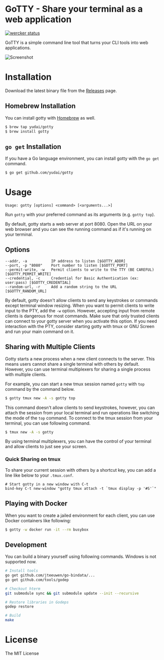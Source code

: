 # GoTTY - Share your terminal as a web application

[![wercker status](https://app.wercker.com/status/03b91f441bebeda34f80e09a9f14126f/s/master "wercker status")](https://app.wercker.com/project/bykey/03b91f441bebeda34f80e09a9f14126f)

GoTTY is a simple command line tool that turns your CLI tools into web applications.

![Screenshot](https://raw.githubusercontent.com/yudai/gotty/master/screenshot.gif)

# Installation

Download the latest binary file from the [Releases](https://github.com/yudai/gotty/releases) page.

## Homebrew Installation

You can install gotty with [Homebrew](http://brew.sh/) as well.

```sh
$ brew tap yudai/gotty
$ brew install gotty
```

## `go get` Installation

If you have a Go language environment, you can install gotty with the `go get` command.

```sh
$ go get github.com/yudai/gotty
```

# Usage

```
Usage: gotty [options] <command> [<arguments...>]
```

Run `gotty` with your preferred command as its arguments (e.g. `gotty top`).

By default, gotty starts a web server at port 8080. Open the URL on your web browser and you can see the running command as if it's running on your terminal.

## Options

```
--addr, -a           IP address to listen [$GOTTY_ADDR]
--port, -p "8080"    Port number to listen [$GOTTY_PORT]
--permit-write, -w   Permit clients to write to the TTY (BE CAREFUL) [$GOTTY_PERMIT_WRITE]
--credential, -c     Credential for Basic Authentication (ex: user:pass) [$GOTTY_CREDENTIAL]
--random-url, -r     Add a random string to the URL [$GOTTY_RANDOM_URL]
```

By default, gotty doesn't allow clients to send any keystrokes or commands except terminal window resizing. When you want to permit clients to write input to the PTY, add the `-w` option. However, accepting input from remote clients is dangerous for most commands. Make sure that only trusted clients can connect to your gotty server when you activate this option. If you need interaction with the PTY, consider starting gotty with tmux or GNU Screen and run your main command on it.

## Sharing with Multiple Clients

Gotty starts a new process when a new client connects to the server. This means users cannot share a single terminal with others by default. However, you can use terminal multiplexers for sharing a single process with multiple clients.

For example, you can start a new tmux session named `gotty` with `top` command by the command below.

```sh
$ gotty tmux new -A -s gotty top
```

This command doesn't allow clients to send keystrokes, however, you can attach the session from your local terminal and run operations like switching the mode of the `top` command. To connect to the tmux session from your terminal, you can use following command.

```sh
$ tmux new -A -s gotty
```

By using terminal multiplexers, you can have the control of your terminal and allow clients to just see your screen.

### Quick Sharing on tmux

To share your current session with others by a shortcut key, you can add a line like below to your `.tmux.conf`.

```
# Start gotty in a new window with C-t
bind-key C-t new-window "gotty tmux attach -t `tmux display -p '#S'`"
```

## Playing with Docker

When you want to create a jailed environment for each client, you can use Docker containers like following:

```sh
$ gotty -w docker run -it --rm busybox
```

## Development

You can build a binary yourself using following commands. Windows is not supported now.

```sh
# Install tools
go get github.com/jteeuwen/go-bindata/...
go get github.com/tools/godep

# Checkout hterm
git submodule sync && git submodule update --init --recursive

# Restore libraries in Godeps
godep restore

# Build
make
```

# License

The MIT License
